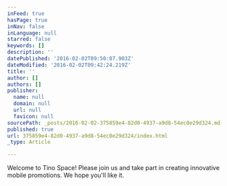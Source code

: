 ```yaml
---
inFeed: true
hasPage: true
inNav: false
inLanguage: null
starred: false
keywords: []
description: ''
datePublished: '2016-02-02T09:50:07.903Z'
dateModified: '2016-02-02T09:42:24.219Z'
title: ''
author: []
authors: []
publisher:
  name: null
  domain: null
  url: null
  favicon: null
sourcePath: _posts/2016-02-02-375859e4-82d0-4937-a9d8-54ec0e29d324.md
published: true
url: 375859e4-82d0-4937-a9d8-54ec0e29d324/index.html
_type: Article

---
```

Welcome to Tino Space!  Please join us and take part in creating innovative mobile promotions. We hope you'll like it.